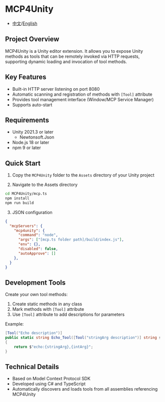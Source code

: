# MCP4Unity

- [中文](./README_CN.md)/[English](./README.md)

## Project Overview

MCP4Unity is a Unity editor extension. It allows you to expose Unity methods as tools that can be remotely invoked via HTTP requests, supporting dynamic loading and invocation of tool methods.

## Key Features

- Built-in HTTP server listening on port 8080
- Automatic scanning and registration of methods with `[Tool]` attribute
- Provides tool management interface (Window/MCP Service Manager)
- Supports auto-start

## Requirements

- Unity 2021.3 or later
  - Newtonsoft.Json
- Node.js 18 or later
- npm 9 or later

## Quick Start

1. Copy the `MCP4Unity` folder to the `Assets` directory of your Unity project

2. Navigate to the Assets directory

```bash
cd MCP4Unity/mcp.ts
npm install
npm run build
```

3. JSON configuration

```json
{
  "mcpServers": {
    "mcp4unity": {
      "command": "node",
      "args": ["[mcp.ts folder path]/build/index.js"],
      "env": {},
      "disabled": false,
      "autoApprove": []
    },
  }
}
```

## Development Tools

Create your own tool methods:

1. Create static methods in any class
2. Mark methods with `[Tool]` attribute
3. Use `[Tool]` attribute to add descriptions for parameters

Example:

```csharp
[Tool("Echo description")]
public static string Echo_Tool([Tool("stringArg description")] string stringArg, [Tool("intArg description")] int intArg)
{
    return $"echo:{stringArg},{intArg}";
}
```

## Technical Details

- Based on Model Context Protocol SDK
- Developed using C# and TypeScript
- Automatically discovers and loads tools from all assemblies referencing MCP4Unity
